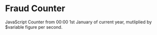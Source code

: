 # Fraud Counter

JavaScript Counter from 00:00 1st January of current year, mutliplied by $variable figure per second.